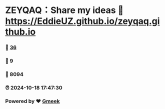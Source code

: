 # ZEYQAQ：Share my ideas :link: https://EddieUZ.github.io/zeyqaq.github.io 
### :page_facing_up: [36](https://EddieUZ.github.io/zeyqaq.github.io/tag.html) 
### :speech_balloon: 9 
### :hibiscus: 8094 
### :alarm_clock: 2024-10-18 17:47:30 
### Powered by :heart: [Gmeek](https://github.com/Meekdai/Gmeek)
